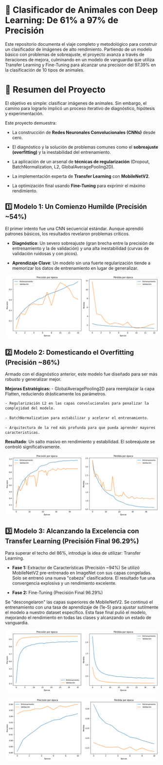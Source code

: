 # 🤖 **Clasificador de Animales con Deep Learning: De 61% a 97% de Precisión**

Este repositorio documenta el viaje completo y metodológico para construir un clasificador de imágenes de alto rendimiento. Partiendo de un modelo básico con problemas de sobreajuste, el proyecto avanza a través de iteraciones de mejora, culminando en un modelo de vanguardia que utiliza Transfer Learning y Fine-Tuning para alcanzar una precisión del 97.39% en la clasificación de 10 tipos de animales.


# 🚀 **Resumen del Proyecto**

El objetivo es simple: clasificar imágenes de animales. Sin embargo, el camino para lograrlo implicó un proceso iterativo de diagnóstico, hipótesis y experimentación.

Este proyecto demuestra:
- La construcción de **Redes Neuronales Convolucionales (CNNs)** desde cero.

- El diagnóstico y la solución de problemas comunes como el **sobreajuste (overfitting)** y la inestabilidad del entrenamiento.

- La aplicación de un arsenal de **técnicas de regularización** (Dropout, BatchNormalization, L2, GlobalAveragePooling2D).

- La implementación experta de **Transfer Learning** con **MobileNetV2**.

- La optimización final usando **Fine-Tuning** para exprimir el máximo rendimiento.


## 1️⃣ **Modelo 1: Un Comienzo Humilde (Precisión ~54%)**

El primer intento fue una CNN secuencial estándar. Aunque aprendió patrones básicos, los resultados revelaron problemas críticos.

- **Diagnóstico**: Un severo sobreajuste (gran brecha entre la precisión de entrenamiento y la de validación) y una alta inestabilidad (curvas de validación ruidosas y con picos).

- **Aprendizaje Clave**: Un modelo sin una fuerte regularización tiende a memorizar los datos de entrenamiento en lugar de generalizar.

![grafica modelo 1](image.png)

## 2️⃣ **Modelo 2: Domesticando el Overfitting (Precisión ~86%)**
Armado con el diagnóstico anterior, este modelo fue diseñado para ser más robusto y generalizar mejor.

**Mejoras Estratégicas:** 
    - GlobalAveragePooling2D para reemplazar la capa Flatten, reduciendo drásticamente los parámetros.

    - Regularización L2 en las capas convolucionales para penalizar la complejidad del modelo.

    - BatchNormalization para estabilizar y acelerar el entrenamiento.

    - Arquitectura de la red más profunda para que pueda aprender mayores caracteristicas.

**Resultado**: Un salto masivo en rendimiento y estabilidad. El sobreajuste se controló significativamente.

![grafica modelo 2](image-1.png)


## 3️⃣ **Modelo 3: Alcanzando la Excelencia con Transfer Learning (Precisión Final 96.29%)**
Para superar el techo del 86%, introduje la idea de utilizar: Transfer Learning.

- **Fase 1:** Extractor de Características (Precisión ~94%)
Se utilizó MobileNetV2 pre-entrenado en ImageNet con sus capas congeladas.
Solo se entrenó una nueva "cabeza" clasificadora. El resultado fue una convergencia explosiva y un rendimiento excelente.

- **Fase 2:** Fine-Tuning (Precisión Final 96.29%)

Se "descongelaron" las capas superiores de MobileNetV2.
Se continuó el entrenamiento con una tasa de aprendizaje de (1e-5) para ajustar sutilmente el modelo a nuestro dataset específico.
Esta fase final pulió el modelo, mejorando el rendimiento en todas las clases y alcanzando un estado de vanguardia.

![alt text](image-2.png)

![alt text](image-3.png)